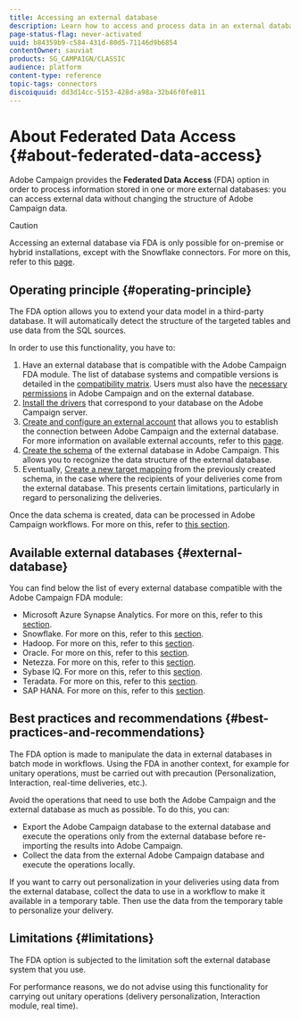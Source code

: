```yaml
---
title: Accessing an external database
description: Learn how to access and process data in an external database
page-status-flag: never-activated
uuid: b84359b9-c584-431d-80d5-71146d9b6854
contentOwner: sauviat
products: SG_CAMPAIGN/CLASSIC
audience: platform
content-type: reference
topic-tags: connectors
discoiquuid: dd3d14cc-5153-428d-a98a-32b46f0fe811
---
```


# About Federated Data Access {#about-federated-data-access}

Adobe Campaign provides the **Federated Data Access** (FDA) option in order to process information stored in one or more external databases: you can access external data without changing the structure of Adobe Campaign data.

>[!CAUTION]
>
>Accessing an external database via FDA is only possible for on-premise or hybrid installations, except with the Snowflake connectors. For more on this, refer to this [page](https://helpx.adobe.com/campaign/kb/acc-on-prem-vs-hosted.html).

## Operating principle {#operating-principle}

The FDA option allows you to extend your data model in a third-party database. It will automatically detect the structure of the targeted tables and use data from the SQL sources.

In order to use this functionality, you have to:

1. Have an external database that is compatible with the Adobe Campaign FDA module. The list of database systems and compatible versions is detailed in the [compatibility matrix](https://helpx.adobe.com/campaign/kb/compatibility-matrix.html). Users must also have the [necessary permissions](../../platform/using/remote-database-access-rights.md) in Adobe Campaign and on the external database.
1. [Install the drivers](../../platform/using/specific-configuration-database.md) that correspond to your database on the Adobe Campaign server.
1. [Create and configure an external account](../../platform/using/connecting-to-database.md) that allows you to establish the connection between Adobe Campaign and the external database. For more information on available external accounts, refer to this [page](../../platform/using/external-accounts.md).
1. [Create the schema](../../platform/using/creating-data-schema.md) of the external database in Adobe Campaign. This allows you to recognize the data structure of the external database.
1. Eventually, [Create a new target mapping](../../platform/using/defining-data-mapping.md) from the previously created schema, in the case where the recipients of your deliveries come from the external database. This presents certain limitations, particularly in regard to personalizing the deliveries.

Once the data schema is created, data can be processed in Adobe Campaign workflows. For more on this, refer to [this section](../../workflow/using/accessing-an-external-database--fda-.md).

## Available external databases {#external-database}

You can find below the list of every external database compatible with the Adobe Campaign FDA module:

* Microsoft Azure Synapse Analytics. For more on this, refer to this [section](../../platform/using/specific-configuration-database.md#azure-external).
* Snowflake. For more on this, refer to this [section](../../platform/using/specific-configuration-database.md#configure-access-to-snowflake).
* Hadoop. For more on this, refer to this [section](../../platform/using/specific-configuration-database.md#configure-access-to-hadoop-3).
* Oracle. For more on this, refer to this [section](../../platform/using/specific-configuration-database.md#configure-access-to-oracle).
* Netezza. For more on this, refer to this [section](../../platform/using/specific-configuration-database.md#configure-access-to-netezza).
* Sybase IQ. For more on this, refer to this [section](../../platform/using/specific-configuration-database.md#configure-access-to-sybase-iq).
* Teradata. For more on this, refer to this [section](../../platform/using/specific-configuration-database.md#configure-access-to-teradata).
* SAP HANA. For more on this, refer to this [section](../../platform/using/specific-configuration-database.md).

## Best practices and recommendations {#best-practices-and-recommendations}

The FDA option is made to manipulate the data in external databases in batch mode in workflows. Using the FDA in another context, for example for unitary operations, must be carried out with precaution (Personalization, Interaction, real-time deliveries, etc.).

Avoid the operations that need to use both the Adobe Campaign and the external database as much as possible. To do this, you can:

* Export the Adobe Campaign database to the external database and execute the operations only from the external database before re-importing the results into Adobe Campaign.
* Collect the data from the external Adobe Campaign database and execute the operations locally.

If you want to carry out personalization in your deliveries using data from the external database, collect the data to use in a workflow to make it available in a temporary table. Then use the data from the temporary table to personalize your delivery.

## Limitations {#limitations}

The FDA option is subjected to the limitation soft the external database system that you use.

For performance reasons, we do not advise using this functionality for carrying out unitary operations (delivery personalization, Interaction module, real time).
